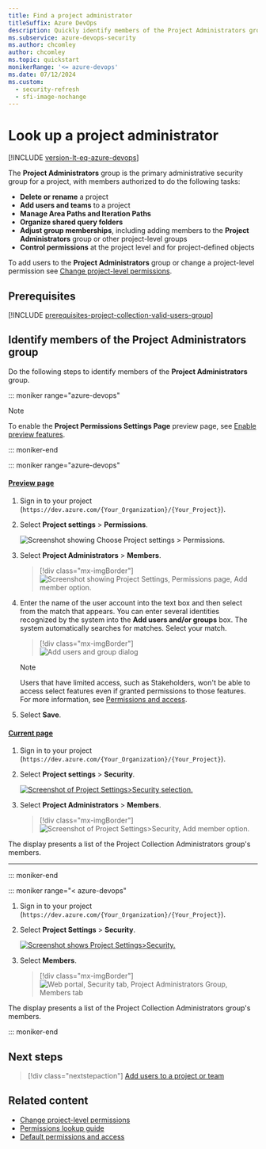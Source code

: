 ```yaml
---
title: Find a project administrator
titleSuffix: Azure DevOps
description: Quickly identify members of the Project Administrators group in Azure DevOps.
ms.subservice: azure-devops-security
ms.author: chcomley
author: chcomley
ms.topic: quickstart
monikerRange: '<= azure-devops'
ms.date: 07/12/2024
ms.custom:
  - security-refresh
  - sfi-image-nochange
--- 
```


# Look up a project administrator 

[!INCLUDE [version-lt-eq-azure-devops](../../includes/version-lt-eq-azure-devops.md)]

The **Project Administrators** group is the primary administrative security group for a project, with members authorized to do the following tasks:

- **Delete or rename** a project
- **Add users and teams** to a project
- **Manage Area Paths and Iteration Paths**
- **Organize shared query folders**
- **Adjust group memberships**, including adding members to the **Project Administrators** group or other project-level groups
- **Control permissions** at the project level and for project-defined objects

To add users to the **Project Administrators** group or change a project-level permission see [Change project-level permissions](change-project-level-permissions.md). 
 
## Prerequisites

[!INCLUDE [prerequisites-project-collection-valid-users-group](../../includes/prerequisites-project-collection-valid-users-group.md)]

## Identify members of the Project Administrators group

Do the following steps to identify members of the **Project Administrators** group.

::: moniker range="azure-devops"
> [!NOTE]   
> To enable the **Project Permissions Settings Page** preview page, see [Enable preview features](../../project/navigation/preview-features.md).

::: moniker-end    

::: moniker range="azure-devops"

#### [Preview page](#tab/preview-page) 

1. Sign in to your project (```https://dev.azure.com/{Your_Organization}/{Your_Project}```).

2. Select **Project settings** > **Permissions**.

	![Screenshot showing Choose Project settings > Permissions.](../settings/media/shared/open-project-settings-permissions-preview.png)

3. Select **Project Administrators** > **Members**.  

	> [!div class="mx-imgBorder"]  
	> ![Screenshot showing Project Settings, Permissions page, Add member option.](media/project-collection/project-admin-members-tab-s154.png) 

4. Enter the name of the user account into the text box and then select from the match that appears. You can enter several identities recognized by the system into the **Add users and/or groups** box. The system automatically searches for matches. Select your match. 

	> [!div class="mx-imgBorder"]  
	> ![Add users and group dialog](media/project-collection/add-member-project-admin.png)  

	> [!NOTE]   
	> Users that have limited access, such as Stakeholders, won't be able to access select features even if granted permissions to those features. For more information, see [Permissions and access](permissions-access.md).

5. Select **Save**. 

#### [Current page](#tab/current-page) 

1. Sign in to your project (```https://dev.azure.com/{Your_Organization}/{Your_Project}```).

2. Select **Project settings** > **Security**.

	[![Screenshot of Project Settings>Security selection.](media/view-permissions/open-security-project-level-vert.png)](media/view-permissions/open-security-project-level-vert-expanded.png#lightbox) 

3. Select **Project Administrators** > **Members**. 

	> [!div class="mx-imgBorder"]  
	> ![Screenshot of Project Settings>Security, Add member option.](media/project-level-permissions-add-member.png) 


The display presents a list of the Project Collection Administrators group's members.

* * *
::: moniker-end    

::: moniker range="< azure-devops"

1. Sign in to your project (```https://dev.azure.com/{Your_Organization}/{Your_Project}```).

2. Select **Project Settings** > **Security**.

	[![Screenshot shows Project Settings>Security.](media/view-permissions/open-security-project-level-vert.png)](media/view-permissions/open-security-project-level-vert-expanded.png#lightbox) 

3. Select **Members**.

	> [!div class="mx-imgBorder"]  
	> ![Web portal, Security tab, Project Administrators Group, Members tab](media/view-permissions-project-level-membership.png) 

The display presents a list of the Project Collection Administrators group's members.

::: moniker-end
 
## Next steps

> [!div class="nextstepaction"]
> [Add users to a project or team](add-users-team-project.md) 

## Related content

- [Change project-level permissions](change-project-level-permissions.md)
- [Permissions lookup guide](permissions-lookup-guide.md)
- [Default permissions and access](permissions-access.md) 
